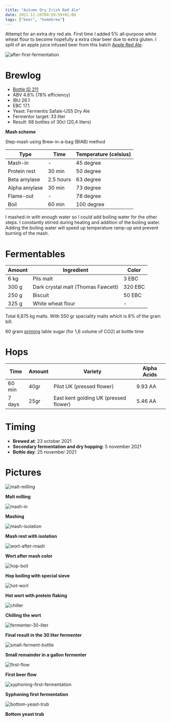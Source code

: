 ```yaml
---
title: "Autumn Dry Irish Red Ale"
date: 2021-11-26T09:59:59+01:00
tags: ["beer", "homebrew"]
---
```


Attempt for an extra dry red ale. First time I added 5% all-purpose white wheat flour to become hopefully a extra clear beer due to extra gluten. I split of an apple juice infused beer from this batch [Apple Red Ale](/post/apple-red-ale).

![after-first-fermentation](/images/autumn-dry-irish-red-ale/after-first-fermentation.jpg)

# Brewlog

- [Bottle ID 211](/post/beer-cellar/)
- ABV 4.8% (78% efficiency)
- IBU 26.1
- EBC 17.1
- Yeast: Fermentis Safale-US5 Dry Ale
- Fermentor target: 33 liter
- Result: 68 bottles of 30cl (20,4 liters)

**Mash scheme**

Step-mash using Brew-in-a-bag (BIAB) method

| Type          | Time      | Temperature (celsius) |
| ------------- | --------- | --------------------- |
| Mash-in       | -         | 45 degree             |
| Protein rest  | 30 min    | 50 degree             |
| Beta amylase  | 2.5 hours | 63 degree             |
| Alpha amylase | 30 min    | 73 degree             |
| Flame-out     | -         | 78 degree             |
| Boil          | 60 min    | 100 degree            |

I mashed-in with enough water so I could add boiling water for the other steps. I constantly stirred during heating and addition of the boiling water. Adding the boiling water will speed up temperature ramp-up and prevent burning of the mash. 

# Fermentables

| Amount | Ingredient                         | Color   |
| ------ | ---------------------------------- | ------- |
| 6 kg   | Pils malt                          | 3 EBC   |
| 300 g  | Dark crystal malt (Thomas Fawcett) | 320 EBC |
| 250 g  | Biscuit                            | 50 EBC  |
| 325 g  | White wheat flour                  | -       |

Total 6,875 kg malts. With 550 gr speciality malts which is 8% of the grain bill.

60 gram [priming](https://www.brewersfriend.com/beer-priming-calculator/) table sugar (for 1,6 volume of CO2) at bottle time

# Hops

| Time   | Amount | Variety                               | Alpha Acids |
| ------ | ------ | ------------------------------------- | ----------- |
| 60 min | 40gr   | Pilot UK (pressed flower)             | 9.93 AA     |
| 7 days | 25gr   | East kent golding UK (pressed flower) | 5.46 AA     |

# Timing

* **Brewed at**: 23 october 2021
* **Secondary fermentation and dry hopping**: 5 november 2021
* **Bottle day**: 25 november 2021

# Pictures

![malt-milling](/images/autumn-dry-irish-red-ale/malt-milling.jpg)

**Malt milling**

![mash-in](/images/autumn-dry-irish-red-ale/mash-in.jpg)

**Mashing**

![mash-isolation](/images/autumn-dry-irish-red-ale/mash-isolation.jpg)

**Mash rest with isolation**

![wort-after-mash](/images/autumn-dry-irish-red-ale/wort-after-mash.jpg)

**Wort after mash color**

![hop-boil](/images/autumn-dry-irish-red-ale/hop-boil.jpg)

**Hop boiling with special sieve**

![hot-wort](/images/autumn-dry-irish-red-ale/hot-wort.jpg)

**Hot wort with protein flaking**

![chiller](/images/autumn-dry-irish-red-ale/chiller.jpg)

**Chilling the wort**

![fermenter-30-liter](/images/autumn-dry-irish-red-ale/fermenter-30-liter.jpg)

**Final result in the 30 liter fermenter**

![small-ferment-bottle](/images/autumn-dry-irish-red-ale/small-ferment-bottle.jpg)

**Small remainder in a gallon fermenter**

![first-flow](/images/autumn-dry-irish-red-ale/first-flow.jpg)

**First beer flow**

![syphoning-first-fermentation](/images/autumn-dry-irish-red-ale/syphoning-first-fermentation.jpg)

**Syphoning first fermentation**

![bottom-yeast-trub](/images/autumn-dry-irish-red-ale/bottom-yeast-trub.jpg)

**Bottom yeast trub**
